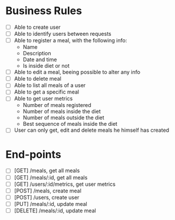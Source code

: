 # Business Rules
- [ ] Able to create user
- [ ] Able to identify users between requests
- [ ] Able to register a meal, with the following info:
	- Name
	- Description
	- Date and time
	- Is inside diet or not
- [ ] Able to edit a meal, beeing possible to alter any info
- [ ] Able to delete meal
- [ ] Able to list all meals of a user
- [ ] Able to get a specific meal
- [ ] Able to get user metrics
	- Number of meals registered
	- Number of meals inside the diet
	- Number of meals outside the diet
	- Best sequence of meals inside the diet
- [ ] User can only get, edit and delete meals he himself has created

# End-points
- [ ]  [GET] /meals, get all meals
- [ ]  [GET] /meals/:id, get all meals
- [ ]  [GET] /users/:id/metrics, get user metrics
- [ ]  [POST] /meals, create meal
- [ ]  [POST] /users, create user
- [ ]  [PUT] /meals/:id, update meal
- [ ]  [DELETE] /meals/:id, update meal